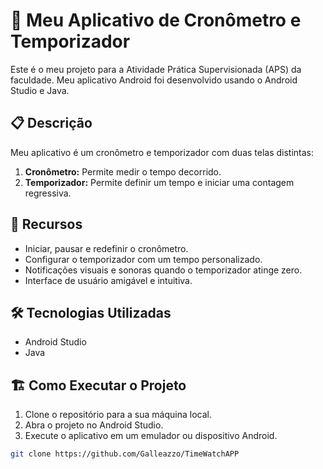 # 📱 Meu Aplicativo de Cronômetro e Temporizador

Este é o meu projeto para a Atividade Prática Supervisionada (APS) da faculdade. Meu aplicativo Android foi desenvolvido usando o Android Studio e Java.

## 📋 Descrição

Meu aplicativo é um cronômetro e temporizador com duas telas distintas:

1. **Cronômetro:** Permite medir o tempo decorrido.
2. **Temporizador:** Permite definir um tempo e iniciar uma contagem regressiva.

## 🚀 Recursos

- Iniciar, pausar e redefinir o cronômetro.
- Configurar o temporizador com um tempo personalizado.
- Notificações visuais e sonoras quando o temporizador atinge zero.
- Interface de usuário amigável e intuitiva.

## 🛠️ Tecnologias Utilizadas

- Android Studio
- Java

## 🏗️ Como Executar o Projeto

1. Clone o repositório para a sua máquina local.
2. Abra o projeto no Android Studio.
3. Execute o aplicativo em um emulador ou dispositivo Android.

```bash
git clone https://github.com/Galleazzo/TimeWatchAPP
